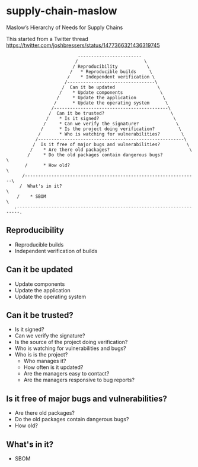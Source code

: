 # supply-chain-maslow
Maslow’s Hierarchy of Needs for Supply Chains

This started from a Twitter thread
https://twitter.com/joshbressers/status/1477366321436319745


```
                           ------------------------
                          /                         \
                         / Reproducibility           \
                        /   * Reproducible builds     \
                       /    * Independent verification \
                      /---------------------------------\
                     /  Can it be updated                \
                    /    * Update components              \
                   /     * Update the application          \
                  /      * Update the operating system      \
                 /-------------------------------------------\
                /  Can it be trusted?                         \
               /    * Is it signed?                            \
              /     * Can we verify the signature?              \
             /      * Is the project doing verification?         \
            /       * Who is watching for vulnerabilities?        \
           /-------------------------------------------------------\
          /  Is it free of major bugs and vulnerabilities?          \
         /    * Are there old packages?                              \
        /     * Do the old packages contain dangerous bugs?           \
       /      * How old?                                               \
      /-----------------------------------------------------------------\
     /  What's in it?                                                    \
    /    * SBOM                                                           \
   .-----------------------------------------------------------------------.
```


## Reproducibility
 * Reproducible builds
 * Independent verification of builds
## Can it be updated
 * Update components
 * Update the application
 * Update the operating system
## Can it be trusted?
 * Is it signed?
 * Can we verify the signature?
 * Is the source of the project doing verification?
 * Who is watching for vulnerabilities and bugs?
 * Who is is the project?
   * Who manages it?
   * How often is it updated?
   * Are the managers easy to contact?
   * Are the managers responsive to bug reports?
## Is it free of major bugs and vulnerabilities?
 * Are there old packages?
 * Do the old packages contain dangerous bugs?
 * How old?
## What's in it?
 * SBOM
